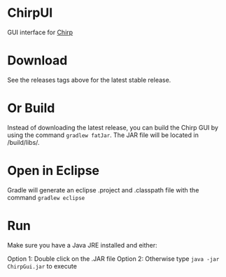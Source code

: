# ChirpUI
GUI interface for [Chirp](https://hackaday.io/project/12934-chirp-a-low-cost-function-generator)

# Download
See the releases tags above for the latest stable release.

# Or Build
Instead of downloading the latest release, you can build the Chirp GUI by using the command `gradlew fatJar`.  The JAR file will be located in  /build/libs/.

# Open in Eclipse
Gradle will generate an eclipse .project and .classpath file with the command `gradlew eclipse`

# Run
Make sure you have a Java JRE installed and either:

Option 1: Double click on the .JAR file
Option 2: Otherwise type `java -jar ChirpGui.jar` to execute
